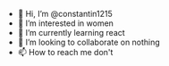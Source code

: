 - 👋 Hi, I’m @constantin1215
- 👀 I’m interested in women
- 🌱 I’m currently learning react
- 💞️ I’m looking to collaborate on nothing
- 📫 How to reach me don't

<!---
constantin1215/constantin1215 is a ✨ special ✨ repository because its `README.md` (this file) appears on your GitHub profile.
You can click the Preview link to take a look at your changes.
--->
